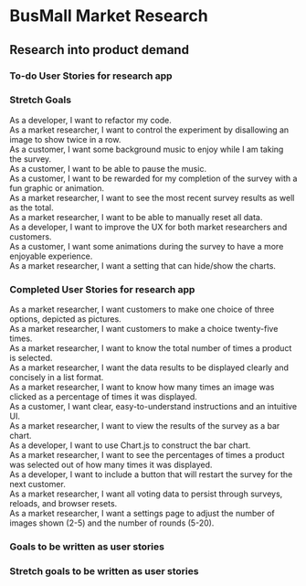 # BusMall Market Research
## Research into product demand
### To-do User Stories for research app

### Stretch Goals
As a developer, I want to refactor my code.<br/>
As a market researcher, I want to control the experiment by disallowing an image to show twice in a row.<br/>
As a customer, I want some background music to enjoy while I am taking the survey.<br/>
As a customer, I want to be able to pause the music.<br/>
As a customer, I want to be rewarded for my completion of the survey with a fun graphic or animation.<br/>
As a market researcher, I want to see the most recent survey results as well as the total.<br/>
As a market researcher, I want to be able to manually reset all data.<br/>
As a developer, I want to improve the UX for both market researchers and customers.<br/>
As a customer, I want some animations during the survey to have a more enjoyable experience.<br/>
As a market researcher, I want a setting that can hide/show the charts.

### Completed User Stories for research app
As a market researcher, I want customers to make one choice of three options, depicted as pictures.<br/>
As a market researcher, I want customers to make a choice twenty-five times.<br/>
As a market researcher, I want to know the total number of times a product is selected.<br/>
As a market researcher, I want the data results to be displayed clearly and concisely in a list format.<br/>
As a market researcher, I want to know how many times an image was clicked as a percentage of times it was displayed.<br/>
As a customer, I want clear, easy-to-understand instructions and an intuitive UI.<br/>
As a market researcher, I want to view the results of the survey as a bar chart.<br/>
As a developer, I want to use Chart.js to construct the bar chart.<br/>
As a market researcher, I want to see the percentages of times a product was selected out of how many times it was displayed.<br/>
As a developer, I want to include a button that will restart the survey for the next customer.<br/>
As a market researcher, I want all voting data to persist through surveys, reloads, and browser resets.<br/>
As a market researcher, I want a settings page to adjust the number of images shown (2-5) and the number of rounds (5-20).

### Goals to be written as user stories

### Stretch goals to be written as user stories
